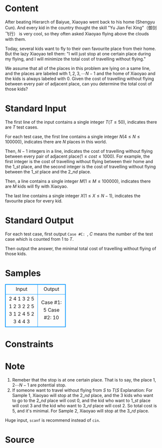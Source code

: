
# Content

After beating Hierarch of Baiyue, Xiaoyao went back to his home (Shengyu Cun). And every kid in the country thought the skill "Yu Jian Fei Xing"（御剑飞行） is very cool, so they often asked Xiaoyao flying above the clouds with them.

Today, several kids want to fly to their own favourite place from their home. But the lazy Xiaoyao tell them: "I will just stop at one certain place during my flying, and I will minimize the total cost of travelling without flying."

We assume that all of the places in this problem are lying on a same line, and the places are labeled with $1,2,3,\cdots N-1$ and the home of Xiaoyao and the kids is always labeled with $0$. Given the cost of travelling without flying between every pair of adjacent place, can you determine the total cost of those kids?

# Standard Input

The first line of the input contains a single integer $T$($T\leq 50$), indicates there are $T$ test cases.

For each test case, the first line contains a single integer $N$($4\leq N\leq 100000$), indicates there are $N$ places in this world.

Then, $N-1$ integers in a line, indicates the cost of travelling without flying between every pair of adjacent place($1\leq cost\leq 1000$). For example, the first integer is the cost of travelling without flying between their home and the $1\_{st}$ place, and the second integer is the cost of travelling without flying between the $1\_{st}$ place and the $2\_{nd}$ place.

Then, a line contains a single integer $M$($1\leq M\leq 100000$), indicates there are $M$ kids will fly with Xiaoyao.

The last line contains a single integer $X$($1\leq X\leq N-1$), indicates the favourite place for every kid.

# Standard Output

For each test case, first output `Case #C: `, $C$ means the number of the test case which is counted from $1$ to $T$.

Then output the answer, the minimal total cost of travelling without flying of those kids.

# Samples

<style>
        table,table tr th, table tr td { border:1px solid #0094ff; }
        table { width: 200px; min-height: 25px; line-height: 25px; text-align: center; border-collapse: collapse;}   
    </style>
<table>
	<tr>
		<td>Input</td>
		<td>Output</td>
	</tr>
<tr><td>2
4
1 3 2
5
1 2 3 2 2 
5
3 1 2 4
5
2 3 4 4 3</td><td>Case #1: 5
Case #2: 10</td></tr></table>


# Constraints



# Note

1. Remeber that the stop is at one certain place. That is to say, the place $1,2\cdots N-1$ are potential stop.
2. If someone want to travel without flying from $S$ to $T$($S$ Explanation: For Sample $1$, Xiaoyao will stop at the $2\_{nd}$ place, and the $3$ kids who want to go to the $2\_{nd}$ place will cost $0$, and the kid who want to $1\_{st}$ place will cost $3$ and the kid who want to $3\_{rd}$ place will cost $2$. So total cost is $5$, and it's minimal. For Sample $2$, Xiaoyao will stop at the $3\_{rd}$ place.

Huge input, `scanf` is recommend instead of `cin`.

# Source


